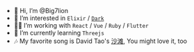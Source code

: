 - 👋 Hi, I’m @Big7lion
- 👀 I’m interested in `Elixir` / [`Dark`](https://darklang.com/)
- 👨‍💻 I’m working with `React` / `Vue` / `Ruby` / `Flutter`
- 🌱 I’m currently learning `Threejs`
- 🎶 My favorite song is David Tao's [沙滩](https://www.bilibili.com/video/BV1xK4y1P7nA), You might love it, too

<!---
Big7lion/Big7lion is a ✨ special ✨ repository because its `README.md` (this file) appears on your GitHub profile.
You can click the Preview link to take a look at your changes.
--->
